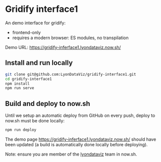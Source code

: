 # Gridify interface1

An demo interface for gridify:

- frontend-only
- requires a modern browser: ES modules, no transpilation

Demo URL: https://gridify-inferface1.lyondataviz.now.sh/

## Install and run locally

```bash
git clone git@github.com:LyonDataViz/gridify-interface1.git
cd gridify-interface1
npm install
npm run serve
```

## Build and deploy to now.sh

Until we setup an automatic deploy from GitHub on every push, deploy to now.sh
must be done locally:

```bash
npm run deploy
```

The demo page https://gridify-inferface1.lyondataviz.now.sh/ should have been
updated (a build is automatically done locally before deploying).

Note: ensure you are member of the
[lyondataviz](https://zeit.co/teams/lyondataviz) team in now.sh.
